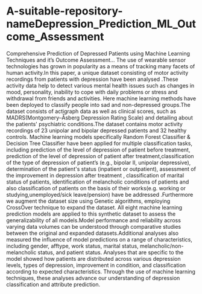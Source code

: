 # A-suitable-repository-nameDepression_Prediction_ML_Outcome_Assessment
Comprehensive Prediction of Depressed Patients using Machine Learning Techniques and it’s Outcome Assessment...
The use of wearable sensor technologies has grown in popularity as a means of tracking many facets of human activity.In this paper, a unique dataset consisting of motor activity recordings from patients with depression have been analysed .These activity data help to detect various mental health issues such as changes in mood, personality, inability to cope with daily problems or stress and withdrawal from friends and activities. Here machine learning methods have been deployed to classify people into sad and non-depressed groups.The dataset consists of actigraph data as well as clinical scores, such as MADRS(Montgomery–Åsberg Depression Rating Scale) and detailing about the patients' psychiatric conditions.The dataset contains motor activity recordings of 23 unipolar and bipolar depressed patients and 32 healthy controls. Machine learning models specifically Random Forest Classifier & Decision Tree Classifier have been applied for multiple classification tasks, including prediction of the level of depression of patient before treatment, prediction of the level of depression of patient after treatment,classification of the type of depression of patient’s (e.g., bipolar II, unipolar depressive), determination of  the patient's status (inpatient or outpatient), assessment of the improvement in depression after treatment , classification of marital status of patients, identification of melancholic conditions of patients and also classification of patients on the basis of their works(e.g. working or studying,unemployed/sick leave/pension) have be addressed .Furthermore we augment the dataset size using Genetic algorithms, employing CrossOver technique to expand the dataset. All eight machine learning prediction models are applied to this synthetic dataset to assess the generalizability of all models.Model performance and reliability across varying data volumes can be understood through comparative studies between the original and expanded datasets.Additional analyses also measured the influence of model predictions on a range of characteristics, including gender, afftype, work status, marital status, melancholic/non-melancholic status, and patient status. Analyses that are specific to the model showed how patients are distributed across various depression levels, types of depression, improvement in condition, and classification according to expected characteristics. Through the use of machine learning techniques, these analyses advance our understanding of depression classification and attribute prediction.  
